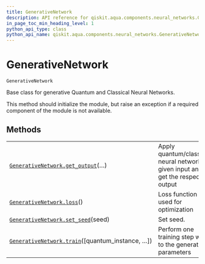 ```yaml
---
title: GenerativeNetwork
description: API reference for qiskit.aqua.components.neural_networks.GenerativeNetwork
in_page_toc_min_heading_level: 1
python_api_type: class
python_api_name: qiskit.aqua.components.neural_networks.GenerativeNetwork
---
```


# GenerativeNetwork

<span id="qiskit.aqua.components.neural_networks.GenerativeNetwork" />

`GenerativeNetwork`

Base class for generative Quantum and Classical Neural Networks.

This method should initialize the module, but raise an exception if a required component of the module is not available.

## Methods

|                                                                                                                                                                                       |                                                                                     |
| ------------------------------------------------------------------------------------------------------------------------------------------------------------------------------------- | ----------------------------------------------------------------------------------- |
| [`GenerativeNetwork.get_output`](qiskit.aqua.components.neural_networks.GenerativeNetwork.get_output "qiskit.aqua.components.neural_networks.GenerativeNetwork.get_output")(…)        | Apply quantum/classical neural network to given input and get the respective output |
| [`GenerativeNetwork.loss`](qiskit.aqua.components.neural_networks.GenerativeNetwork.loss "qiskit.aqua.components.neural_networks.GenerativeNetwork.loss")()                           | Loss function used for optimization                                                 |
| [`GenerativeNetwork.set_seed`](qiskit.aqua.components.neural_networks.GenerativeNetwork.set_seed "qiskit.aqua.components.neural_networks.GenerativeNetwork.set_seed")(seed)           | Set seed.                                                                           |
| [`GenerativeNetwork.train`](qiskit.aqua.components.neural_networks.GenerativeNetwork.train "qiskit.aqua.components.neural_networks.GenerativeNetwork.train")(\[quantum\_instance, …]) | Perform one training step w\.r.t to the generator’s parameters                      |

